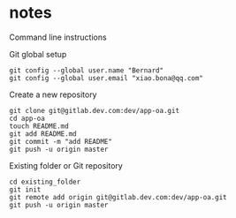 # notes

Command line instructions

Git global setup
```
git config --global user.name "Bernard"
git config --global user.email "xiao.bona@qq.com"
```
Create a new repository
```
git clone git@gitlab.dev.com:dev/app-oa.git
cd app-oa
touch README.md
git add README.md
git commit -m "add README"
git push -u origin master
```
Existing folder or Git repository
```
cd existing_folder
git init
git remote add origin git@gitlab.dev.com:dev/app-oa.git
git push -u origin master
```
